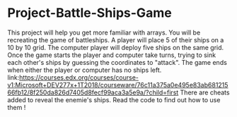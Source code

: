 # Project-Battle-Ships-Game
This project will help you get more familiar with arrays. You will be recreating the game of battleships. A player will place 5 of their ships on a 10 by 10 grid. The computer player will deploy five ships on the same grid. Once the game starts the player and computer take turns, trying to sink each other's ships by guessing the coordinates to "attack". The game ends when either the player or computer has no ships left. link:https://courses.edx.org/courses/course-v1:Microsoft+DEV277x+1T2018/courseware/76c11a375a0e495e83ab68121566fb12/8f250da826d7405d8fecf99aca3a5e9a/?child=first
There are cheats added to reveal the enemie's ships. Read the code to find out how to use them !
